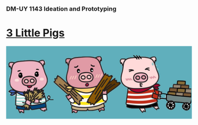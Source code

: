 ### DM-UY 1143 Ideation and Prototyping


# [3 Little Pigs](3LittlePigs.md)

![Three Little Pigs By Roger M Fred](../Images/3Pigs.jpg)